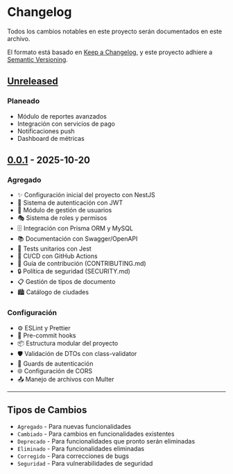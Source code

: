 # Changelog

Todos los cambios notables en este proyecto serán documentados en este archivo.

El formato está basado en [Keep a Changelog](https://keepachangelog.com/es-ES/1.0.0/),
y este proyecto adhiere a [Semantic Versioning](https://semver.org/lang/es/).

## [Unreleased]

### Planeado
- Módulo de reportes avanzados
- Integración con servicios de pago
- Notificaciones push
- Dashboard de métricas

## [0.0.1] - 2025-10-20

### Agregado
- ✨ Configuración inicial del proyecto con NestJS
- 🔐 Sistema de autenticación con JWT
- 👥 Módulo de gestión de usuarios
- 🎭 Sistema de roles y permisos
- 🗄️ Integración con Prisma ORM y MySQL
- 📚 Documentación con Swagger/OpenAPI
- 🧪 Tests unitarios con Jest
- 🚀 CI/CD con GitHub Actions
- 📝 Guía de contribución (CONTRIBUTING.md)
- 🔒 Política de seguridad (SECURITY.md)
- 📋 Gestión de tipos de documento
- 🏙️ Catálogo de ciudades

### Configuración
- ⚙️ ESLint y Prettier
- 🔄 Pre-commit hooks
- 📦 Estructura modular del proyecto
- 🛡️ Validación de DTOs con class-validator
- 🔐 Guards de autenticación
- 🌐 Configuración de CORS
- 📤 Manejo de archivos con Multer

---

## Tipos de Cambios

- `Agregado` - Para nuevas funcionalidades
- `Cambiado` - Para cambios en funcionalidades existentes
- `Deprecado` - Para funcionalidades que pronto serán eliminadas
- `Eliminado` - Para funcionalidades eliminadas
- `Corregido` - Para correcciones de bugs
- `Seguridad` - Para vulnerabilidades de seguridad

[Unreleased]: https://github.com/EnrutApp/enrutapp-backend/compare/v0.0.1...HEAD
[0.0.1]: https://github.com/EnrutApp/enrutapp-backend/releases/tag/v0.0.1
